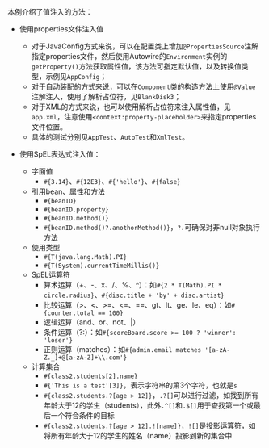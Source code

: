 本例介绍了值注入的方法：
  * 使用properties文件注入值
    * 对于JavaConfig方式来说，可以在配置类上增加`@PropertiesSource`注解指定properties文件，然后使用Autowire的`Environment`实例的`getProperty()`方法获取属性值，该方法可指定默认值，以及转换值类型，示例见`AppConfig`；
    * 对于自动装配的方式来说，可以在`Component`类的构造方法上使用`@Value`注解注入，使用了解析占位符，见`BlankDisk3`；
    * 对于XML的方式来说，也可以使用解析占位符来注入属性值，见`app.xml`，注意使用`<context:property-placeholder>`来指定properties文件位置。
    * 具体的测试分别见`AppTest`、`AutoTest`和`XmlTest`。

  * 使用SpEL表达式注入值：
    * 字面值
      * `#{3.14}`、`#{12E3}`、`#{'hello'}`、`#{false}`
    * 引用bean、属性和方法
      * `#{beanID}`
      * `#{beanID.property}`
      * `#{beanID.method()}`
      * `#{beanID.method()?.anothorMethod()}`，`?.`可确保对非null对象执行方法
    * 使用类型
      * `#{T(java.lang.Math).PI}`
      * `#{T(System).currentTimeMillis()}`
    * SpEL运算符
      * 算术运算（+、-、x、/、%、^）：如`#{2 * T(Math).PI * circle.radius}`、`#{disc.title + 'by' + disc.artist}`
      * 比较运算（>、<、>=、<=、==、gt、lt、ge、le、eq）：如`#{counter.total == 100}`
      * 逻辑运算（and、or、not、|）
      * 条件运算（?:）：如`#{scoreBoard.score >= 100 ? 'winner': 'loser'}`
      * 正则运算（matches）：如`#{admin.email matches '[a-zA-Z._]+@[a-zA-Z]+\\.com'}`
    * 计算集合
      * `#{class2.students[2].name}`
      * `#{'This is a test'[3]}`，表示字符串的第3个字符，也就是`s`
      * `#{class2.students.?[age > 12]}`，`.?[]`可以进行过滤，如找到所有年龄大于12的学生（students），此外`.^[]`和`.$[]`用于查找第一个或最后一个符合条件的目标
      * `#{class2.students.?[age > 12].![name]}`，`![]`是投影运算符，如将所有年龄大于12的学生的姓名（name）投影到新的集合中